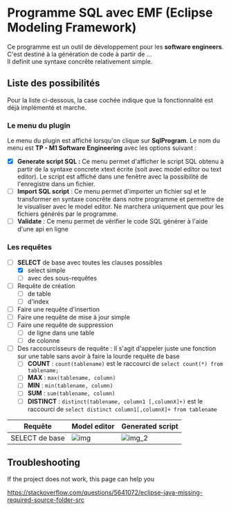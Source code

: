 # Programme SQL avec EMF (Eclipse Modeling Framework)

Ce programme est un outil de développement pour les **software engineers**. C'est destiné à la génération de code à partir de ... <br>
Il definit une syntaxe concrête relativement simple.

## Liste des possibilités

Pour la liste ci-dessous, la case cochée indique que la fonctionnalité est déjà implémenté et marche.

### Le menu du plugin
Le menu du plugin est affiché lorsqu'on clique sur **SqlProgram**. Le nom du menu est **TP - M1 Software Engineering** avec les options suivant : 

- [x] **Generate script SQL :** Ce menu permet d'afficher le script SQL obtenu à partir de la syntaxe concrete xtext écrite (soit avec model editor ou text editor). Le script est affiché dans une fenêtre avec la possibilité de l'enregistre dans un fichier.
- [ ] **Import SQL script** : Ce menu permet d'importer un fichier sql et le transformer en syntaxe concrête dans notre programme et permettre de le visualiser avec le model editor. Ne marchera uniquement que pour les fichiers générés par le programme.
- [ ] **Validate** : Ce menu permet de vérifier le code SQL générer à l'aide d'une api en ligne

### Les requêtes
- [ ] **SELECT** de base avec toutes les clauses possibles
  - [x] select simple
  - [ ] avec des sous-requêtes
- [ ] Requête de création
  - [ ] de table
  - [ ] d'index
- [ ] Faire une requête d'insertion
- [ ] Faire une requête de mise à jour simple
- [ ] Faire une requête de suppression
  - [ ] de ligne dans une table
  - [ ] de colonne
- [ ] Des raccourcisseurs de requête : Il s'agit d'appeler juste une fonction sur une table sans avoir à faire la lourde requête de base
  - [ ] **COUNT** : `count(tablename)` est le raccourci de `select count(*) from tablename;`
  - [ ] **MAX** : `max(tablename, column)`
  - [ ] **MIN** : `min(tablename, column)`
  - [ ] **SUM** : `sum(tablename, column)`
  - [ ] **DISTINCT** : `distinct(tablename, column1 [,columnX]+)` est le raccourci de `select distinct column1[,columnX]+ from tablename`

| Requête        | Model editor            | Generated script |
|----------------|-------------------------|------------------|
| SELECT de base | ![img](https://user-images.githubusercontent.com/62824558/227782443-50c8d4b2-0270-4297-89ba-bfad35372ca1.png)|![img_2](https://user-images.githubusercontent.com/62824558/227782349-eb53c589-5d7f-4b74-96f9-b29d9ede1aef.png)|


## Troubleshooting
If the project does not work, this page can help you

https://stackoverflow.com/questions/5641072/eclipse-java-missing-required-source-folder-src
